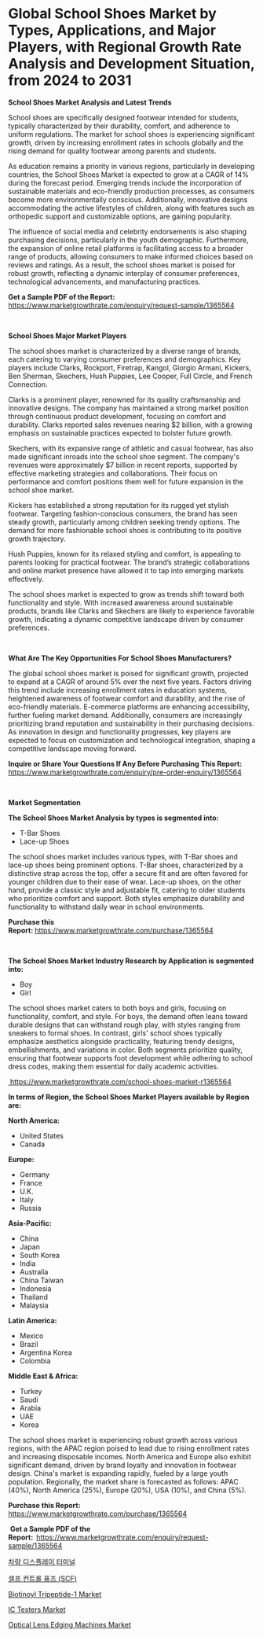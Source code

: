 <p><h1>Global School Shoes Market by Types, Applications, and Major Players, with Regional Growth Rate Analysis and Development Situation, from 2024 to 2031</h1></p><p><strong>School Shoes Market Analysis and Latest Trends</strong></p>
<p><p>School shoes are specifically designed footwear intended for students, typically characterized by their durability, comfort, and adherence to uniform regulations. The market for school shoes is experiencing significant growth, driven by increasing enrollment rates in schools globally and the rising demand for quality footwear among parents and students. </p><p>As education remains a priority in various regions, particularly in developing countries, the School Shoes Market is expected to grow at a CAGR of 14% during the forecast period. Emerging trends include the incorporation of sustainable materials and eco-friendly production processes, as consumers become more environmentally conscious. Additionally, innovative designs accommodating the active lifestyles of children, along with features such as orthopedic support and customizable options, are gaining popularity.</p><p>The influence of social media and celebrity endorsements is also shaping purchasing decisions, particularly in the youth demographic. Furthermore, the expansion of online retail platforms is facilitating access to a broader range of products, allowing consumers to make informed choices based on reviews and ratings. As a result, the school shoes market is poised for robust growth, reflecting a dynamic interplay of consumer preferences, technological advancements, and manufacturing practices.</p></p>
<p><strong>Get a Sample PDF of the Report:&nbsp;</strong> <a href="https://www.marketgrowthrate.com/enquiry/request-sample/1365564">https://www.marketgrowthrate.com/enquiry/request-sample/1365564</a></p>
<p>&nbsp;</p>
<p><strong>School Shoes Major Market Players</strong></p>
<p><p>The school shoes market is characterized by a diverse range of brands, each catering to varying consumer preferences and demographics. Key players include Clarks, Rockport, Firetrap, Kangol, Giorgio Armani, Kickers, Ben Sherman, Skechers, Hush Puppies, Lee Cooper, Full Circle, and French Connection. </p><p>Clarks is a prominent player, renowned for its quality craftsmanship and innovative designs. The company has maintained a strong market position through continuous product development, focusing on comfort and durability. Clarks reported sales revenues nearing $2 billion, with a growing emphasis on sustainable practices expected to bolster future growth.</p><p>Skechers, with its expansive range of athletic and casual footwear, has also made significant inroads into the school shoe segment. The company's revenues were approximately $7 billion in recent reports, supported by effective marketing strategies and collaborations. Their focus on performance and comfort positions them well for future expansion in the school shoe market.</p><p>Kickers has established a strong reputation for its rugged yet stylish footwear. Targeting fashion-conscious consumers, the brand has seen steady growth, particularly among children seeking trendy options. The demand for more fashionable school shoes is contributing to its positive growth trajectory.</p><p>Hush Puppies, known for its relaxed styling and comfort, is appealing to parents looking for practical footwear. The brand’s strategic collaborations and online market presence have allowed it to tap into emerging markets effectively.</p><p>The school shoes market is expected to grow as trends shift toward both functionality and style. With increased awareness around sustainable products, brands like Clarks and Skechers are likely to experience favorable growth, indicating a dynamic competitive landscape driven by consumer preferences.</p></p>
<p>&nbsp;</p>
<p><strong>What Are The Key Opportunities For School Shoes Manufacturers?</strong></p>
<p><p>The global school shoes market is poised for significant growth, projected to expand at a CAGR of around 5% over the next five years. Factors driving this trend include increasing enrollment rates in education systems, heightened awareness of footwear comfort and durability, and the rise of eco-friendly materials. E-commerce platforms are enhancing accessibility, further fueling market demand. Additionally, consumers are increasingly prioritizing brand reputation and sustainability in their purchasing decisions. As innovation in design and functionality progresses, key players are expected to focus on customization and technological integration, shaping a competitive landscape moving forward.</p></p>
<p><strong>Inquire or Share Your Questions If Any Before Purchasing This Report:</strong> <a href="https://www.marketgrowthrate.com/enquiry/pre-order-enquiry/1365564">https://www.marketgrowthrate.com/enquiry/pre-order-enquiry/1365564</a></p>
<p>&nbsp;</p>
<p><strong>Market Segmentation</strong></p>
<p><strong>The School Shoes Market Analysis by types is segmented into:</strong></p>
<p><ul><li>T-Bar Shoes</li><li>Lace-up Shoes</li></ul></p>
<p><p>The school shoes market includes various types, with T-Bar shoes and lace-up shoes being prominent options. T-Bar shoes, characterized by a distinctive strap across the top, offer a secure fit and are often favored for younger children due to their ease of wear. Lace-up shoes, on the other hand, provide a classic style and adjustable fit, catering to older students who prioritize comfort and support. Both styles emphasize durability and functionality to withstand daily wear in school environments.</p></p>
<p><strong>Purchase this Report:&nbsp;</strong><a href="https://www.marketgrowthrate.com/purchase/1365564">https://www.marketgrowthrate.com/purchase/1365564</a></p>
<p>&nbsp;</p>
<p><strong>The School Shoes Market Industry Research by Application is segmented into:</strong></p>
<p><ul><li>Boy</li><li>Girl</li></ul></p>
<p><p>The school shoes market caters to both boys and girls, focusing on functionality, comfort, and style. For boys, the demand often leans toward durable designs that can withstand rough play, with styles ranging from sneakers to formal shoes. In contrast, girls' school shoes typically emphasize aesthetics alongside practicality, featuring trendy designs, embellishments, and variations in color. Both segments prioritize quality, ensuring that footwear supports foot development while adhering to school dress codes, making them essential for daily academic activities.</p></p>
<p><a href="https://www.marketgrowthrate.com/school-shoes-market-r1365564">&nbsp;https://www.marketgrowthrate.com/school-shoes-market-r1365564</a></p>
<p><strong>In terms of Region, the School Shoes Market Players available by Region are:</strong></p>
<p>
    <p> <strong> North America: </strong>
        <ul>
            <li>United States</li>
            <li>Canada</li>
        </ul>
        </p> 
    <p> <strong> Europe: </strong>
        <ul>
            <li>Germany</li>
            <li>France</li>
            <li>U.K.</li>
            <li>Italy</li>
            <li>Russia</li>
        </ul>
        </p> 
    <p> <strong> Asia-Pacific: </strong>
        <ul>
            <li>China</li>
            <li>Japan</li>
            <li>South Korea</li>
            <li>India</li>
            <li>Australia</li>
            <li>China Taiwan</li>
            <li>Indonesia</li>
            <li>Thailand</li>
            <li>Malaysia</li>
        </ul>
        </p> 
    <p> <strong> Latin America: </strong>
        <ul>
            <li>Mexico</li>
            <li>Brazil</li>
            <li>Argentina Korea</li>
            <li>Colombia</li>
        </ul>
        </p> 
    <p> <strong> Middle East & Africa: </strong>
        <ul>
            <li>Turkey</li>
            <li>Saudi</li>
            <li>Arabia</li>
            <li>UAE</li>
            <li>Korea</li>
        </ul>
    </p>
    </p>
<p><p>The school shoes market is experiencing robust growth across various regions, with the APAC region poised to lead due to rising enrollment rates and increasing disposable incomes. North America and Europe also exhibit significant demand, driven by brand loyalty and innovation in footwear design. China's market is expanding rapidly, fueled by a large youth population. Regionally, the market share is forecasted as follows: APAC (40%), North America (25%), Europe (20%), USA (10%), and China (5%).</p></p>
<p><strong>Purchase this Report: </strong><a href="https://www.marketgrowthrate.com/purchase/1365564">https://www.marketgrowthrate.com/purchase/1365564</a></p>
<p>&nbsp;<strong>Get a Sample PDF of the Report:&nbsp;&nbsp;</strong><a href="https://www.marketgrowthrate.com/enquiry/request-sample/1365564">https://www.marketgrowthrate.com/enquiry/request-sample/1365564</a></p>
<p><strong></strong></p>
<p><p><a href="https://medium.com/@malcolmrquardtjja/%EC%B0%A8%EB%9F%89-%EB%94%94%EC%8A%A4%ED%94%8C%EB%A0%88%EC%9D%B4-%ED%84%B0%EB%AF%B8%EB%84%90%EC%9D%98-%EB%AF%B8%EB%9E%98%EC%97%90-%EC%98%81%ED%96%A5%EC%9D%84-%EB%AF%B8%EC%B9%98%EB%8A%94-%EC%9A%94%EC%86%8C%EB%8A%94-%EB%AC%B4%EC%97%87%EC%9D%B8%EA%B0%80%EC%9A%94-2024%EB%85%84%EB%B6%80%ED%84%B0-2031%EB%85%84%EA%B9%8C%EC%A7%80%EC%9D%98-%EC%8B%9C%EC%9E%A5-%ED%86%B5%EC%B0%B0%EB%A0%A5-%EB%B0%8F-%EC%84%B1%EC%9E%A5-%EC%A0%84%EB%A7%9D-88a44bc12740">차량 디스플레이 터미널</a></p><p><a href="https://medium.com/@malcolmrquardtjja/%EC%9E%90%EA%B8%B0-%ED%86%B5%EC%A0%9C-%ED%93%A8%EC%A6%88-scf-%EC%8B%9C%EC%9E%A5-%EC%82%B0%EC%97%85-%EA%B2%BD%EA%B4%80-%EC%84%B1%EC%9E%A5-%EA%B6%A4%EC%A0%81-%EB%B0%8F-%EA%B8%80%EB%A1%9C%EB%B2%8C-%EC%8B%9C%EC%9E%A5-4a416423af92">셀프 컨트롤 퓨즈 (SCF)</a></p><p><a href="https://issuu.com/reportprime-2/docs/biotinoyl-tripeptide-1-market-size-_ab6380e0f96c87">Biotinoyl Tripeptide-1 Market</a></p><p><a href="https://www.linkedin.com/pulse/ic-testers-market-insights-product-type-application-trends-sqqte?trackingId=8ftktyKATYua%2FATVPB9HLw%3D%3D">IC Testers Market</a></p><p><a href="https://www.linkedin.com/pulse/optical-lens-edging-machines-market-trends-detailed-study-opcbe?trackingId=VbDBp6Z3Sd%2BkUF6%2FXFICsA%3D%3D">Optical Lens Edging Machines Market</a></p></p>